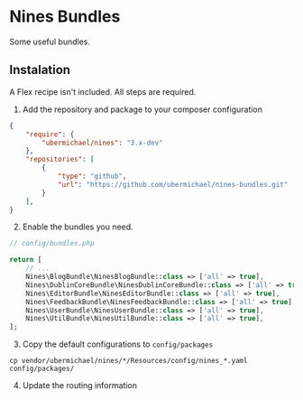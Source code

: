 Nines Bundles
=============

Some useful bundles.

Instalation
-----------

A Flex recipe isn't included. All steps are required. 

1. Add the repository and package to your composer configuration

```json
{
    "require": {
        "ubermichael/nines": "3.x-dev"
    },
    "repositories": [
        {
            "type": "github",
            "url": "https://github.com/ubermichael/nines-bundles.git"
        }
    ],
}
```

2. Enable the bundles you need.

```php
// config/bundles.php

return [
    // ...
    Nines\BlogBundle\NinesBlogBundle::class => ['all' => true],
    Nines\DublinCoreBundle\NinesDublinCoreBundle::class => ['all' => true],
    Nines\EditorBundle\NinesEditorBundle::class => ['all' => true],
    Nines\FeedbackBundle\NinesFeedbackBundle::class => ['all' => true],
    Nines\UserBundle\NinesUserBundle::class => ['all' => true],
    Nines\UtilBundle\NinesUtilBundle::class => ['all' => true],
];
```

3. Copy the default configurations to `config/packages`

```shell script
cp vendor/ubermichael/nines/*/Resources/config/nines_*.yaml config/packages/
```

4. Update the routing information

